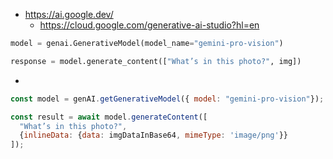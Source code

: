 

* https://ai.google.dev/
    * https://cloud.google.com/generative-ai-studio?hl=en

```py
model = genai.GenerativeModel(model_name="gemini-pro-vision")

response = model.generate_content(["What’s in this photo?", img])
```

* 

```js
const model = genAI.getGenerativeModel({ model: "gemini-pro-vision"});

const result = await model.generateContent([
  "What’s in this photo?",
  {inlineData: {data: imgDataInBase64, mimeType: 'image/png'}}
]);
```

